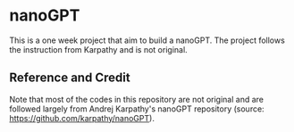 # nanoGPT
This is a one week project that aim to build a nanoGPT. The project follows the instruction from Karpathy and is not original.

## Reference and Credit
Note that most of the codes in this repository are not original and are followed largely from Andrej Karpathy's nanoGPT repository (source: https://github.com/karpathy/nanoGPT).
